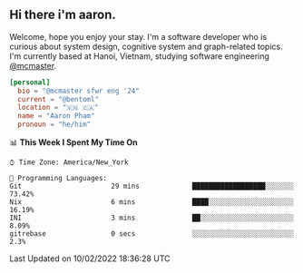 <h2><b>Hi there i'm aaron. </b></h2>

Welcome, hope you enjoy your stay. I'm a software developer who is curious about system design, cognitive system and graph-related topics. I'm currently based at Hanoi, Vietnam, studying software engineering [@mcmaster](https://www.mcmaster.ca/).

```toml
[personal]
  bio = "@mcmaster sfwr eng '24"
  current = "@bentoml"
  location = "🇻🇳 🇨🇦"
  name = "Aaron Pham"
  pronoun = "he/him"
```
<!--<img src="https://github-readme-stats.vercel.app/api?username=aarnphm&show_icons=true&count_private=true&theme=dark" height="170"/>-->
<!--<img src="https://github-readme-stats.vercel.app/api/top-langs/?username=aarnphm&layout=compact&hide=css&theme=dark" height="170" />-->

<!--START_SECTION:waka-->
📊 **This Week I Spent My Time On** 

```text
⌚︎ Time Zone: America/New_York

💬 Programming Languages: 
Git                      29 mins             ██████████████████░░░░░░░   73.42% 
Nix                      6 mins              ████░░░░░░░░░░░░░░░░░░░░░   16.19% 
INI                      3 mins              ██░░░░░░░░░░░░░░░░░░░░░░░   8.09% 
gitrebase                0 secs              ░░░░░░░░░░░░░░░░░░░░░░░░░   2.3%

```


 Last Updated on 10/02/2022 18:36:28 UTC
<!--END_SECTION:waka-->
